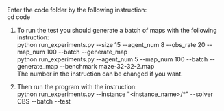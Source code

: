 Enter the code folder by the following instruction:\
cd code
1. To run the test you should generate a batch of maps with the following instruction:\
  python run_experiments.py --size 15 --agent_num 8 --obs_rate 20 --map_num 100 --batch --generate_map\
  python run_experiments.py --agent_num 5 --map_num 100 --batch --generate_map --benchmark maze-32-32-2.map\
  The number in the instruction can be changed if you want.

3. Then run the program with the instruction:\
   python run_experiments.py --instance "<instance_name>/*" --solver CBS --batch --test
